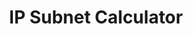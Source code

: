 ---
title: IP Subnet Calculator
description: This calculator returns a variety of information regarding Internet Protocol version 4 (IPv4) and IPv6 subnets including possible network addresses, usable host ranges, subnet mask, and IP class, among others.
url: https://www.calculator.net/ip-subnet-calculator.html
image:
    # url: '/assets/images/cafe.png'
    # alt: 'Cafe'
tags: ['network', 'tool']
pubDate: 2023-11-13
draft: false
---